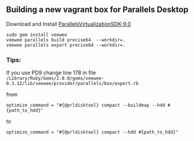 ## Building a new vagrant box for Parallels Desktop

Download and Install [ParallelsVirtualizationSDK-9.0](http://download.parallels.com/desktop/v9/pde.hf1/ParallelsVirtualizationSDK-9.0.24172.951362.dmg)


```
sudo gem install veewee
veewee parallels build precise64  --workdir=.
veewee parallels export precise64 --workdir=.
```

### Tips:

If you use PD9 change line 178 in file <code>/Library/Ruby/Gems/2.0.0/gems/veewee-0.3.12/lib/veewee/provider/parallels/box/export.rb</code>

from

```
optimize_command = "#{@prldisktool} compact --buildmap --hdd #{path_to_hdd}"
```

to

```
optimize_command = "#{@prldisktool} compact --hdd #{path_to_hdd}"
```
